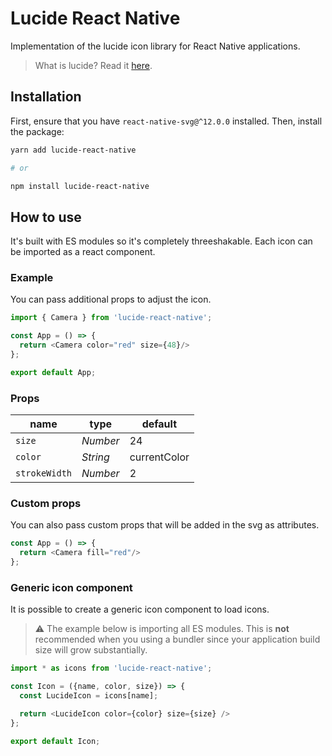 # Lucide React Native

Implementation of the lucide icon library for React Native applications.

> What is lucide? Read it [here](https://github.com/lucide-icons/lucide#what-is-lucide).

## Installation

First, ensure that you have `react-native-svg@^12.0.0` installed. Then, install the package:

```sh
yarn add lucide-react-native

# or

npm install lucide-react-native
```

## How to use

It's built with ES modules so it's completely threeshakable.
Each icon can be imported as a react component.

### Example

You can pass additional props to adjust the icon.

``` js
import { Camera } from 'lucide-react-native';

const App = () => {
  return <Camera color="red" size={48}/>
};

export default App;
```

### Props

|  name        |   type   |  default
| ------------ | -------- | --------
| `size`       | *Number* | 24
| `color`      | *String* | currentColor
| `strokeWidth`| *Number* | 2

### Custom props

You can also pass custom props that will be added in the svg as attributes.

``` js
const App = () => {
  return <Camera fill="red"/>
};
```

### Generic icon component

It is possible to create a generic icon component to load icons.

> :warning: The example below is importing all ES modules. This is **not** recommended when you using a bundler since your application build size will grow substantially.

``` js
import * as icons from 'lucide-react-native';

const Icon = ({name, color, size}) => {
  const LucideIcon = icons[name];

  return <LucideIcon color={color} size={size} />
};

export default Icon;
```
